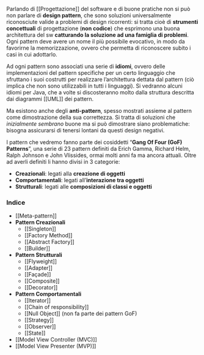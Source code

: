 Parlando di [[Progettazione]] del software e di buone pratiche non si può non parlare di **design pattern**, che sono soluzioni universalmente riconosciute valide a problemi di design ricorrenti: si tratta cioè di **strumenti concettuali** di progettazione (**non codice**) che esprimono una buona architettura del sw **catturando la soluzione ad una famiglia di problemi**. 
Ogni pattern deve avere un nome il più possibile evocativo, in modo da favorirne la memorizzazione, ovvero che permetta di riconoscere subito i casi in cui adottarlo.

Ad ogni pattern sono associati una serie di **idiomi**, ovvero delle implementazioni del pattern specifiche per un certo linguaggio che sfruttano i suoi costrutti per realizzare l’architettura dettata dal pattern (ciò implica che non sono utilizzabili in tutti i linguaggi). Si vedranno alcuni idiomi per Java, che a volte si discosteranno molto dalla struttura descritta dai diagrammi [[UML]] dei pattern.

Ma esistono anche degli **anti-pattern**, spesso mostrati assieme al pattern come dimostrazione della sua correttezza. Si tratta di soluzioni che _inizialmente sembrano_ buone ma si può dimostrare siano problematiche: bisogna assicurarsi di tenersi lontani da questi design negativi.

I pattern che vedremo fanno parte dei cosiddetti “**Gang Of Four (GoF) Patterns**”, una serie di 23 pattern definiti da Erich Gamma, Richard Helm, Ralph Johnson e John Vlissides, ormai molti anni fa ma ancora attuali. 
Oltre ad averli definiti li hanno divisi in 3 categorie:
- **Creazionali**: legati alla **creazione di oggetti**
- **Comportamentali**: legati all’**interazione tra oggetti**
- **Strutturali**: legati alle **composizioni di classi e oggetti**

### Indice
- [[Meta-pattern]]
- **Pattern Creazionali**
	- [[Singleton]]
	- [[Factory Method]]
	- [[Abstract Factory]]
	- [[Builder]]
- **Pattern Strutturali**
	- [[Flyweight]]
	- [[Adapter]]
	- [[Façade]]
	- [[Composite]]
	- [[Decorator]]
- **Pattern Comportamentali**
	- [[Iterator]]
	- [[Chain of responsibility]]
	- [[Null Object]] (non fa parte dei pattern GoF)
	- [[Strategy]]
	- [[Observer]]
	- [[State]]
- [[Model View Controller (MVC)]]
- [[Model View Presenter (MVP)]]
